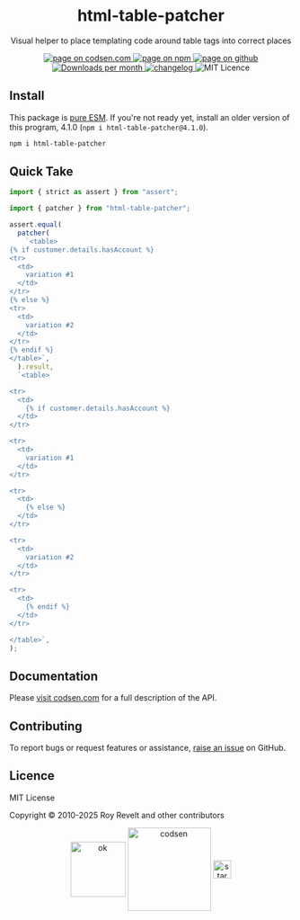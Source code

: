<h1 align="center">html-table-patcher</h1>

<p align="center">Visual helper to place templating code around table tags into correct places</p>

<p align="center">
  <a href="https://codsen.com/os/html-table-patcher" rel="nofollow noreferrer noopener">
    <img src="https://img.shields.io/badge/-codsen-blue?style=flat-square" alt="page on codsen.com">
  </a>
  <a href="https://www.npmjs.com/package/html-table-patcher" rel="nofollow noreferrer noopener">
    <img src="https://img.shields.io/badge/-npm-blue?style=flat-square" alt="page on npm">
  </a>
  <a href="https://github.com/codsen/codsen/tree/main/packages/html-table-patcher" rel="nofollow noreferrer noopener">
    <img src="https://img.shields.io/badge/-github-blue?style=flat-square" alt="page on github">
  </a>
  <a href="https://npmcharts.com/compare/html-table-patcher?interval=30" rel="nofollow noreferrer noopener" target="_blank">
    <img src="https://img.shields.io/npm/dm/html-table-patcher.svg?style=flat-square" alt="Downloads per month">
  </a>
  <a href="https://codsen.com/os/html-table-patcher/changelog" rel="nofollow noreferrer noopener">
    <img src="https://img.shields.io/badge/changelog-here-brightgreen?style=flat-square" alt="changelog">
  </a>
  <img src="https://img.shields.io/badge/licence-MIT-brightgreen.svg?style=flat-square" alt="MIT Licence">
</p>

## Install

This package is [pure ESM](https://gist.github.com/sindresorhus/a39789f98801d908bbc7ff3ecc99d99c). If you're not ready yet, install an older version of this program, 4.1.0 (`npm i html-table-patcher@4.1.0`).

```bash
npm i html-table-patcher
```

## Quick Take

```js
import { strict as assert } from "assert";

import { patcher } from "html-table-patcher";

assert.equal(
  patcher(
    `<table>
{% if customer.details.hasAccount %}
<tr>
  <td>
    variation #1
  </td>
</tr>
{% else %}
<tr>
  <td>
    variation #2
  </td>
</tr>
{% endif %}
</table>`,
  ).result,
  `<table>

<tr>
  <td>
    {% if customer.details.hasAccount %}
  </td>
</tr>

<tr>
  <td>
    variation #1
  </td>
</tr>

<tr>
  <td>
    {% else %}
  </td>
</tr>

<tr>
  <td>
    variation #2
  </td>
</tr>

<tr>
  <td>
    {% endif %}
  </td>
</tr>

</table>`,
);
```

## Documentation

Please [visit codsen.com](https://codsen.com/os/html-table-patcher/) for a full description of the API.

## Contributing

To report bugs or request features or assistance, [raise an issue](https://github.com/codsen/codsen/issues/new/choose) on GitHub.

## Licence

MIT License

Copyright © 2010-2025 Roy Revelt and other contributors

<p align="center"><img src="https://codsen.com/images/png-codsen-ok.png" width="98" alt="ok" align="center"> <img src="https://codsen.com/images/png-codsen-1.png" width="148" alt="codsen" align="center"> <img src="https://codsen.com/images/png-codsen-star-small.png" width="32" alt="star" align="center"></p>
